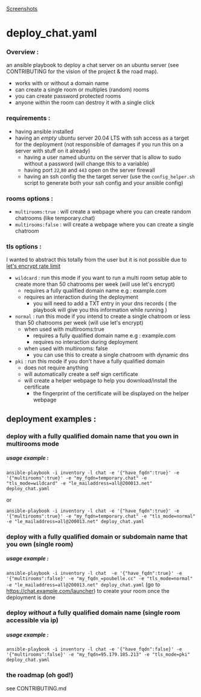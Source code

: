 [Screenshots](https://imgur.com/a/vhiiy8j)

# deploy_chat.yaml
### Overview : 
an ansible playbook to deploy a chat server on an ubuntu server (see CONTRIBUTING for the vision of the project & the road map).
- works with or without a domain name
- can create a single room or multiples (random) rooms 
- you can create password protected rooms
- anyone within the room can destroy it with a single click
### requirements : 
- having ansible installed 
- having an *empty* ubuntu server 20.04 LTS with ssh access as a target for the deployment (not responsible of damages if you run this on a server with stuff on it already)
  - having a user named ubuntu on the server that is allow to sudo without a password (will change this to a variable)
  - having port `22`,`80` and `443` open on the server firewall
  - having an ssh config the the target server (use the `config_helper.sh` script to generate both your ssh config and your ansible config)
### rooms options :
- `multirooms:true` : will create a webpage where you can create random chatrooms (like temporary.chat)
- `multirooms:false` : will create a webpage where you can create a single chatroom
### tls options :
I wanted to abstract this totally from the user but it is not possible due to [let's encrypt rate limit](https://letsencrypt.org/docs/rate-limits/)
- `wildcard` : run this mode if you want to run a multi room setup able to create more than 50 chatrooms per week (will use let's encrypt)
  - requires a fully qualified domain name e.g : example.com
  - requires an interaction during the deployment
    - you will need to add a TXT entry in your dns records ( the playbook will give you this information while running )
- `normal` : run this mode if you intend to create a single chatroom or less than 50 chatrooms per week (will use let's encrypt)
  - when used with multirooms:true
    - requires a fully qualified domain name e.g : example.com
    - requires no interaction during deployment
  - when used with multirooms: false
    - you can use this to create a single chatroom with dynamic dns 
- `pki` : run this mode if you don't have a fully qualified domain 
  - does not require anything
  - will automatically create a self sign certificate 
  - will create a helper webpage to help you download/install the certificate 
    - the fingerprint of the certificate will be displayed on the helper webpage

## deployment examples :
### deploy with a fully qualified domain name that you own in multirooms mode 
##### usage example :
`ansible-playbook -i inventory -l chat -e '{"have_fqdn":true}' -e '{"multirooms":true}' -e "my_fqdn=temporary.chat" -e "tls_mode=wildcard" -e "le_mailaddress=all@200013.net" deploy_chat.yaml`

or

`ansible-playbook -i inventory -l chat -e '{"have_fqdn":true}' -e '{"multirooms":true}' -e "my_fqdn=temporary.chat" -e "tls_mode=normal" -e "le_mailaddress=all@200013.net" deploy_chat.yaml`
### deploy with a fully qualified domain or subdomain name that you own (single room)
##### usage example : 
`ansible-playbook -i inventory -l chat  -e '{"have_fqdn":true}' -e '{"multirooms":false}' -e "my_fqdn_=poubelle.cc" -e "tls_mode=normal" -e "le_mailaddress=all@200013.net" deploy_chat.yaml`
(go to https://chat.example.com/launcher) to create your room once the deployment is done
### deploy *without* a fully qualified domain name (single room accessible via ip)
##### usage example : 
`ansible-playbook -i inventory -l chat -e '{"have_fqdn":false}' -e '{"multirooms":false}' -e "my_fqdn=95.179.185.213" -e "tls_mode=pki" deploy_chat.yaml`


### the roadmap (oh god!)

see CONTRIBUTING.md
